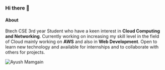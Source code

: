 ### Hi there 👋

#### About
Btech CSE 3rd year Student who have a keen interest in **Cloud Computing and Networking**. Currently working on increasing my skill level in the field of Cloud mainly working on **AWS** and also in **Web Development**. Open to learn new technology and available for internships and to collaborate with others for projects.

![Ayush Mamgain](https://drive.google.com/file/d/1pkm9EZZGt95rug63S212UtiRF7kQaN8E/view?usp=sharing)
